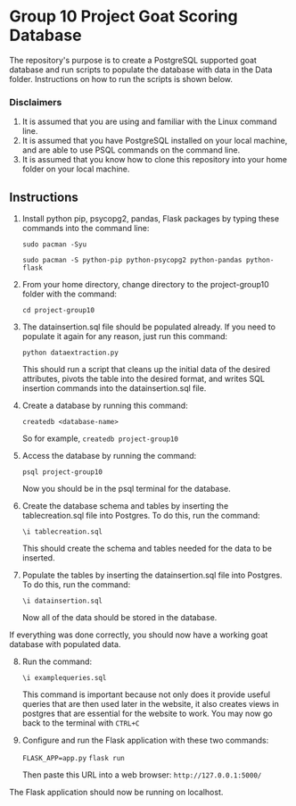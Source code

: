 # Group 10 Project Goat Scoring Database
The repository's purpose is to create a PostgreSQL supported goat database and run scripts to populate the database with data in the Data folder. Instructions on how to run the scripts is shown below.

### Disclaimers

1. It is assumed that you are using and familiar with the Linux command line.
2. It is assumed that you have PostgreSQL installed on your local machine, and are able to use PSQL commands on the command line.
3. It is assumed that you know how to clone this repository into your home folder on your local machine.

## Instructions

1. Install python pip, psycopg2, pandas, Flask packages by typing these commands into the command line:

   `sudo pacman -Syu`
   
   `sudo pacman -S python-pip python-psycopg2 python-pandas python-flask`

2. From your home directory, change directory to the project-group10 folder with the command:
   
   `cd project-group10`

3. The datainsertion.sql file should be populated already. If you need to populate it again for any reason, just run this command:

   `python dataextraction.py`

   This should run a script that cleans up the initial data of the desired attributes, pivots the table into the desired format, and writes SQL insertion commands into the datainsertion.sql file.

4. Create a database by running this command:

   `createdb <database-name>`

   So for example, `createdb project-group10`

5. Access the database by running the command:

   `psql project-group10`

   Now you should be in the psql terminal for the database.

6. Create the database schema and tables by inserting the tablecreation.sql file into Postgres. To do this, run the command:

   `\i tablecreation.sql`

   This should create the schema and tables needed for the data to be inserted.

7. Populate the tables by inserting the datainsertion.sql file into Postgres. To do this, run the command:

   `\i datainsertion.sql`

   Now all of the data should be stored in the database.

If everything was done correctly, you should now have a working goat database with populated data.

8. Run the command:
   
   `\i examplequeries.sql`
   
   This command is important because not only does it provide useful queries that are then used later in the website, it also creates views in postgres that are essential for the website to work. You may now go back to the terminal with `CTRL+C`

9. Configure and run the Flask application with these two commands:

   `FLASK_APP=app.py`
   `flask run`

   Then paste this URL into a web browser: `http://127.0.0.1:5000/`

The Flask application should now be running on localhost.
